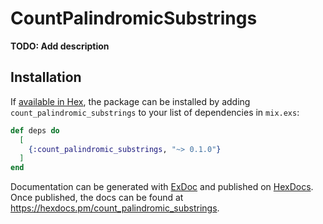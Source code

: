 # CountPalindromicSubstrings

**TODO: Add description**

## Installation

If [available in Hex](https://hex.pm/docs/publish), the package can be installed
by adding `count_palindromic_substrings` to your list of dependencies in `mix.exs`:

```elixir
def deps do
  [
    {:count_palindromic_substrings, "~> 0.1.0"}
  ]
end
```

Documentation can be generated with [ExDoc](https://github.com/elixir-lang/ex_doc)
and published on [HexDocs](https://hexdocs.pm). Once published, the docs can
be found at <https://hexdocs.pm/count_palindromic_substrings>.

